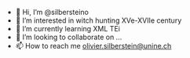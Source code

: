 - 👋 Hi, I’m @silbersteino
- 👀 I’m interested in witch hunting XVe-XVIIe century
- 🌱 I’m currently learning XML TEi
- 💞️ I’m looking to collaborate on ...
- 📫 How to reach me olivier.silberstein@unine.ch

<!---
silbersteino/silbersteino is a ✨ special ✨ repository because its `README.md` (this file) appears on your GitHub profile.
You can click the Preview link to take a look at your changes.
--->
